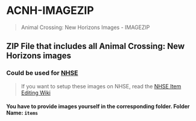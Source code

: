 # ACNH-IMAGEZIP
> Animal Crossing: New Horizons Images - IMAGEZIP

## ZIP File that includes all Animal Crossing: New Horizons images

### Could be used for [NHSE](https://github.com/kwsch/NHSE)
> If you want to setup these images on NHSE, read the [NHSE Item Editing Wiki](https://github.com/kwsch/NHSE/wiki/Item-Editing)
#### You have to provide images yourself in the corresponding folder. Folder Name: `items`
